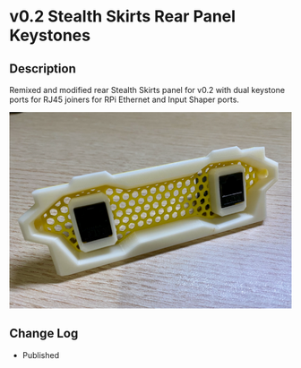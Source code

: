 # v0.2 Stealth Skirts Rear Panel Keystones

## Description

Remixed and modified rear Stealth Skirts panel for v0.2 with dual keystone ports for RJ45 joiners for RPi Ethernet and Input Shaper ports.

![Rear_Stealth_Skirt_with_2x_Keystones.png](images/Rear_Stealth_Skirt_with_2x_Keystones.png)


## Change Log

* Published
